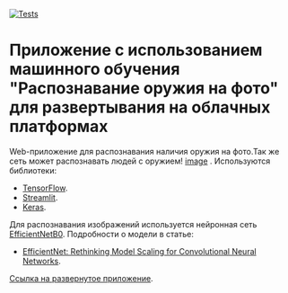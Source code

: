 [![Tests](https://github.com/AKraubayev/four_unlimited/actions/workflows/python-app.yml/badge.svg)](https://github.com/AKraubayev/four_unlimited/actions/workflows/python-app.yml)


# Приложение с использованием машинного обучения "Распознавание оружия на фото" для развертывания на облачных платформах

Web-приложение для распознавания наличия оружия на фото.Так же сеть может распознавать людей с оружием! [image](https://user-images.githubusercontent.com/92274248/174191304-49957058-57c0-4d5c-9b66-57fa30b4f414.png)
. Используются библиотеки:

* [TensorFlow](https://www.tensorflow.org/).
* [Streamlit](https://streamlit.io/).
* [Keras](https://keras.io/).

Для распознавания изображений используется нейронная сеть [EfficientNetB0](https://keras.io/api/applications/efficientnet/#efficientnetb0-function). Подробности о модели в статье:

- [EfficientNet: Rethinking Model Scaling for Convolutional Neural Networks](https://arxiv.org/abs/1905.11946).

[Ссылка на развернутое приложение](https://dancheg14-four-unlimited-image-classification-zqjc25.streamlitapp.com/).
